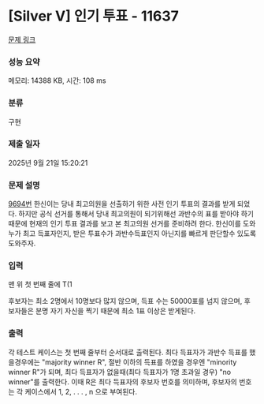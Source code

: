 # [Silver V] 인기 투표 - 11637 

[문제 링크](https://www.acmicpc.net/problem/11637) 

### 성능 요약

메모리: 14388 KB, 시간: 108 ms

### 분류

구현

### 제출 일자

2025년 9월 21일 15:20:21

### 문제 설명

<p><a href="/problem/9694">9694번</a> 한신이는 당내 최고의원을 선출하기 위한 사전 인기 투표의 결과를 받게 되었다.  하지만 공식 선거를 통해서 당내 최고의원이 되기위해선 과반수의 표를 받아야 하기 때문에 현재의 인기 투표 결과를 보고 본 최고의원 선거를 준비하려 한다. 한신이를 도와 누가 최고 득표자인지, 받은 투표수가 과반수득표인지 아닌지를 빠르게 판단할수 있도록 도와주자.</p>

### 입력 

 <p>맨 위 첫 번째 줄에 T(1 <T< 500)는 테스트케이스 수를 의미한다. 각 테스트 케이스의 첫 번째 줄에는 n이 주어지고 n은 후보자 수를 의미하며, 다음 n줄에는 순서대로 각 후보자가 받은 득표 수를 입력받는다.</p>

<p>후보자는 최소 2명에서 10명보다 많지 않으며, 득표 수는 50000표를 넘지 않으며, 후보자들은 분명 자기 자신을 찍기 때문에 최소 1표 이상은 받게된다.</p>

### 출력 

 <p>각 테스트 케이스는 첫 번째 줄부터 순서대로 출력된다. 최다 득표자가 과반수 득표를 했을경우에는 "majority winner R", 절반 이하의 득표를 하였을 경우엔 "minority winner R"가 되며, 최다 득표자가 없을때(최다 득표자가 1명 초과일 경우)  "no winner"를 출력한다. 이때 R은 최다 득표자의 후보자 번호를 의미하며, 후보자의 번호는 각 케이스에서 1, 2, . . . , n 으로 부여된다.</p>

